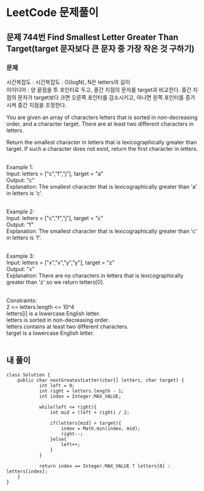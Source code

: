 # LeetCode 문제풀이

## 문제 744번 Find Smallest Letter Greater Than Target(target 문자보다 큰 문자 중 가장 작은 것 구하기)
### 문제<br>
시간복잡도 : 시간복잡도 : O(logN), N은 letters의 길이<br>
아이디어 : 양 끝점을 투 포인터로 두고, 중간 지점의 문자를 target과 비교한다. 중간 지점의 문자가 target보다 크면 오른쪽 포인터를 감소시키고, 아니면 왼쪽 포인터를 증가시켜 중간 지점을 조정한다.<br>

You are given an array of characters letters that is sorted in non-decreasing order, and a character target. There are at least two different characters in letters.

Return the smallest character in letters that is lexicographically greater than target. If such a character does not exist, return the first character in letters.<br><br> 

Example 1:<br>
Input: letters = ["c","f","j"], target = "a"<br>
Output: "c"<br>
Explanation: The smallest character that is lexicographically greater than 'a' in letters is 'c'.<br><br>

Example 2:<br>
Input: letters = ["c","f","j"], target = "c"<br>
Output: "f"<br>
Explanation: The smallest character that is lexicographically greater than 'c' in letters is 'f'.<br><br>

Example 3:<br>
Input: letters = ["x","x","y","y"], target = "z"<br>
Output: "x"<br>
Explanation: There are no characters in letters that is lexicographically greater than 'z' so we return letters[0].<br><br> 

Constraints:<br>
2 <= letters.length <= 10^4<br>
letters[i] is a lowercase English letter.<br>
letters is sorted in non-decreasing order.<br>
letters contains at least two different characters.<br>
target is a lowercase English letter.<br><br>

## 내 풀이
```
class Solution {
    public char nextGreatestLetter(char[] letters, char target) {
            int left = 0;
            int right = letters.length - 1;
            int index = Integer.MAX_VALUE;

            while(left <= right){
                int mid = (left + right) / 2;

                if(letters[mid] > target){
                    index = Math.min(index, mid);
                    right--;
                }else{
                    left++;
                }
            }
            
            return index == Integer.MAX_VALUE ? letters[0] : letters[index];
    }
}
```
